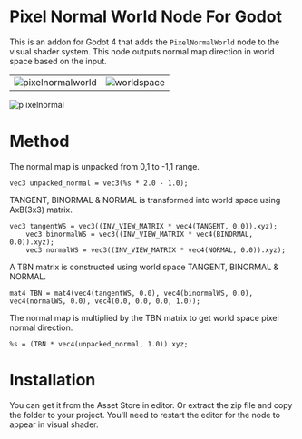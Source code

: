 # Pixel Normal World Node For Godot
This is an addon for Godot 4 that adds the `PixelNormalWorld` node to the visual shader system. This node outputs normal map direction in world space based on the input.

|||
| -----|-------|
|![pixelnormalworld](https://github.com/user-attachments/assets/a51ccb89-5dd4-42f6-b06e-7016a1f081a6)|![worldspace](https://github.com/user-attachments/assets/4ebe7f5c-7dd7-4faa-a3ef-ba0c3ae71e06)|

![p ixelnormal](https://github.com/user-attachments/assets/f3f8992a-745e-4261-b3aa-7651d637b77a)

# Method
The normal map is unpacked from 0,1 to -1,1 range.

    vec3 unpacked_normal = vec3(%s * 2.0 - 1.0);

TANGENT, BINORMAL & NORMAL is transformed into world space using AxB(3x3) matrix.

    vec3 tangentWS = vec3((INV_VIEW_MATRIX * vec4(TANGENT, 0.0)).xyz);
		vec3 binormalWS = vec3((INV_VIEW_MATRIX * vec4(BINORMAL, 0.0)).xyz);
		vec3 normalWS = vec3((INV_VIEW_MATRIX * vec4(NORMAL, 0.0)).xyz);

A TBN matrix is constructed using world space TANGENT, BINORMAL & NORMAL.

    mat4 TBN = mat4(vec4(tangentWS, 0.0), vec4(binormalWS, 0.0), vec4(normalWS, 0.0), vec4(0.0, 0.0, 0.0, 1.0));

The normal map is multiplied by the TBN matrix to get world space pixel normal direction.

    %s = (TBN * vec4(unpacked_normal, 1.0)).xyz;

# Installation
You can get it from the Asset Store in editor.
Or extract the zip file and copy the folder to your project. You'll need to restart the editor for the node to appear in visual shader.
